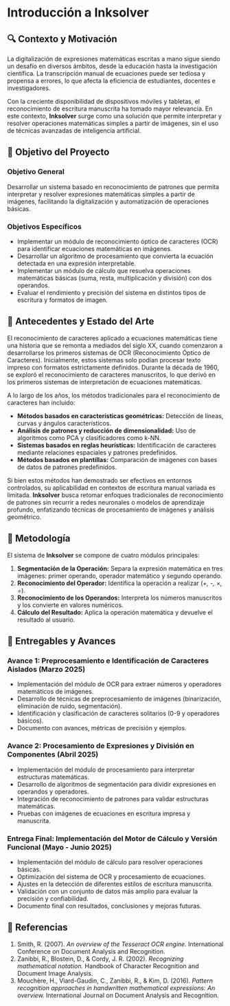 # Introducción a Inksolver

## 🔍 Contexto y Motivación
La digitalización de expresiones matemáticas escritas a mano sigue siendo un desafío en diversos ámbitos, desde la educación hasta la investigación científica. La transcripción manual de ecuaciones puede ser tediosa y propensa a errores, lo que afecta la eficiencia de estudiantes, docentes e investigadores. 

Con la creciente disponibilidad de dispositivos móviles y tabletas, el reconocimiento de escritura manuscrita ha tomado mayor relevancia. En este contexto, **Inksolver** surge como una solución que permite interpretar y resolver operaciones matemáticas simples a partir de imágenes, sin el uso de técnicas avanzadas de inteligencia artificial.

## 🌟 Objetivo del Proyecto
### Objetivo General
Desarrollar un sistema basado en reconocimiento de patrones que permita interpretar y resolver expresiones matemáticas simples a partir de imágenes, facilitando la digitalización y automatización de operaciones básicas.

### Objetivos Específicos
- Implementar un módulo de reconocimiento óptico de caracteres (OCR) para identificar ecuaciones matemáticas en imágenes.
- Desarrollar un algoritmo de procesamiento que convierta la ecuación detectada en una expresión interpretable.
- Implementar un módulo de cálculo que resuelva operaciones matemáticas básicas (suma, resta, multiplicación y división) con dos operandos.
- Evaluar el rendimiento y precisión del sistema en distintos tipos de escritura y formatos de imagen.

## 🔄 Antecedentes y Estado del Arte
El reconocimiento de caracteres aplicado a ecuaciones matemáticas tiene una historia que se remonta a mediados del siglo XX, cuando comenzaron a desarrollarse los primeros sistemas de OCR (Reconocimiento Óptico de Caracteres). Inicialmente, estos sistemas solo podían procesar texto impreso con formatos estrictamente definidos. Durante la década de 1960, se exploró el reconocimiento de caracteres manuscritos, lo que derivó en los primeros sistemas de interpretación de ecuaciones matemáticas.

A lo largo de los años, los métodos tradicionales para el reconocimiento de caracteres han incluido:
- **Métodos basados en características geométricas:** Detección de líneas, curvas y ángulos característicos.
- **Análisis de patrones y reducción de dimensionalidad:** Uso de algoritmos como PCA y clasificadores como k-NN.
- **Sistemas basados en reglas heurísticas:** Identificación de caracteres mediante relaciones espaciales y patrones predefinidos.
- **Métodos basados en plantillas:** Comparación de imágenes con bases de datos de patrones predefinidos.

Si bien estos métodos han demostrado ser efectivos en entornos controlados, su aplicabilidad en contextos de escritura manual variada es limitada. **Inksolver** busca retomar enfoques tradicionales de reconocimiento de patrones sin recurrir a redes neuronales o modelos de aprendizaje profundo, enfatizando técnicas de procesamiento de imágenes y análisis geométrico.

## 📖 Metodología
El sistema de **Inksolver** se compone de cuatro módulos principales:
1. **Segmentación de la Operación:** Separa la expresión matemática en tres imágenes: primer operando, operador matemático y segundo operando.
2. **Reconocimiento del Operador:** Identifica la operación a realizar (*+, -, ×, ÷*).
3. **Reconocimiento de los Operandos:** Interpreta los números manuscritos y los convierte en valores numéricos.
4. **Cálculo del Resultado:** Aplica la operación matemática y devuelve el resultado al usuario.

## 💪 Entregables y Avances
### Avance 1: Preprocesamiento e Identificación de Caracteres Aislados (Marzo 2025)
- Implementación del módulo de OCR para extraer números y operadores matemáticos de imágenes.
- Desarrollo de técnicas de preprocesamiento de imágenes (binarización, eliminación de ruido, segmentación).
- Identificación y clasificación de caracteres solitarios (0-9 y operadores básicos).
- Documento con avances, métricas de precisión y ejemplos.

### Avance 2: Procesamiento de Expresiones y División en Componentes (Abril 2025)
- Implementación del módulo de procesamiento para interpretar estructuras matemáticas.
- Desarrollo de algoritmos de segmentación para dividir expresiones en operandos y operadores.
- Integración de reconocimiento de patrones para validar estructuras matemáticas.
- Pruebas con imágenes de ecuaciones en escritura impresa y manuscrita.

### Entrega Final: Implementación del Motor de Cálculo y Versión Funcional (Mayo - Junio 2025)
- Implementación del módulo de cálculo para resolver operaciones básicas.
- Optimización del sistema de OCR y procesamiento de ecuaciones.
- Ajustes en la detección de diferentes estilos de escritura manuscrita.
- Validación con un conjunto de datos más amplio para evaluar la precisión y confiabilidad.
- Documento final con resultados, conclusiones y mejoras futuras.

## 📜 Referencias
1. Smith, R. (2007). *An overview of the Tesseract OCR engine.* International Conference on Document Analysis and Recognition.
2. Zanibbi, R., Blostein, D., & Cordy, J. R. (2002). *Recognizing mathematical notation.* Handbook of Character Recognition and Document Image Analysis.
3. Mouchère, H., Viard-Gaudin, C., Zanibbi, R., & Kim, D. (2016). *Pattern recognition approaches in handwritten mathematical expressions: An overview.* International Journal on Document Analysis and Recognition.
